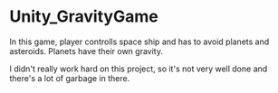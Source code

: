 # Unity_GravityGame
 In this game, player controlls space ship and has to avoid planets and asteroids. Planets have their own gravity.

 I didn't really work hard on this project, so it's not very well done and there's a lot of garbage in there.
